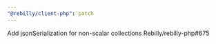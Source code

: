 ```yaml
---
"@rebilly/client-php": patch
---
```


Add jsonSerialization for non-scalar collections Rebilly/rebilly-php#675
